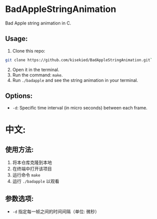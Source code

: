 # BadAppleStringAnimation

Bad Apple string animation in C.

## Usage:

1. Clone this repo:
```bash
git clone https://github.com/kisekied/BadAppleStringAnimation.git`
```
2. Open it in the terminal.
3. Run the command: `make`.
4. Run `./badapple` and see the string animation in your terminal.

## Options:
- `-d`: Specific time interval (in micro seconds) between each frame.


# 中文:
## 使用方法:
1. 将本仓库克隆到本地
2. 在终端中打开该项目
3. 运行命令 `make`
4. 运行 `./badapple` 以观看

## 参数选项:
- `-d` 指定每一帧之间的时间间隔（单位: 微秒）
